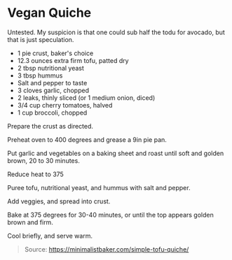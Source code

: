 Vegan Quiche
============
Untested. My suspicion is that one could sub half the todu for avocado, but that is just speculation.

- 1 pie crust, baker's choice
- 12.3 ounces extra firm tofu, patted dry
- 2 tbsp nutritional yeast
- 3 tbsp hummus
- Salt and pepper to taste
- 3 cloves garlic, chopped
- 2 leaks, thinly sliced (or 1 medium onion, diced)
- 3/4 cup cherry tomatoes, halved
- 1 cup broccoli, chopped

Prepare the crust as directed.

Preheat oven to 400 degrees and grease a 9in pie pan.

Put garlic and vegetables on a baking sheet and roast until soft and golden brown, 20 to 30 minutes.

Reduce heat to 375

Puree tofu, nutritional yeast, and hummus with salt and pepper.

Add veggies, and spread into crust.

Bake at 375 degrees for 30-40 minutes, or until the top appears golden brown and firm.

Cool briefly, and serve warm.

> Source: https://minimalistbaker.com/simple-tofu-quiche/

